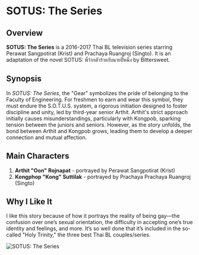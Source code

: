 # SOTUS: The Series

## Overview
**SOTUS: The Series** is a 2016-2017 Thai BL television series starring Perawat Sangpotirat (Krist) and Prachaya Ruangroj (Singto). It is an adaptation of the novel SOTUS: พี่ว้ากตัวร้ายกับนายปีหนึ่ง by Bittersweet.

## Synopsis
In *SOTUS: The Series*, the "Gear" symbolizes the pride of belonging to the Faculty of Engineering. For freshmen to earn and wear this symbol, they must endure the S.O.T.U.S. system, a rigorous initiation designed to foster discipline and unity, led by third-year senior Arthit. Arthit's strict approach initially causes misunderstandings, particularly with Kongpob, sparking tension between the juniors and seniors. However, as the story unfolds, the bond between Arthit and Kongpob grows, leading them to develop a deeper connection and mutual affection.

## Main Characters
1. **Arthit "Oon" Rojnapat** - portrayed by Perawat Sangpotirat (Krist)
2. **Kongphop "Kong" Suttilak** - portrayed by Prachaya Prachaya Ruangroj (Singto)

## Why I Like It
I like this story because of how it portrays the reality of being gay—the confusion over one’s sexual orientation, the difficulty in accepting one’s true identity and feelings, and more. It’s so well done that it’s included in the so-called "Holy Trinity," the three best Thai BL couples/series.

![SOTUS: The Series](https://upload.wikimedia.org/wikipedia/en/7/76/SOTUS_The_Series_promo.jpg)
